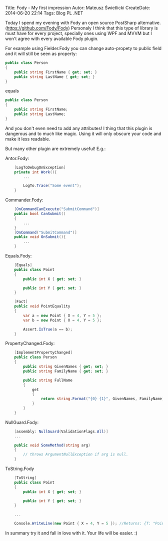Title: Fody - My first impression
Autor: Mateusz Świetlicki
CreateDate: 2014-06-20 22:14
Tags:	Blog
		PL
		.NET

Today I spend my evening with Fody an open source PostSharp alternative. (https://github.com/Fody/Fody)
Personaly I think that this type of library is must have for every project, specially ones using WPF and MVVM but I won't agree with every available Fody plugin.

For example using Fielder.Fody you can change auto-propety to public field and it will still be seen as property:
```c#
public class Person
{
	public string FirstName { get; set; }
	public string LastName { get; set; }
}
```
equals

```c#
public class Person
{
	public string FirstName;
	public string LastName;
}
```
And you don't even need to add any attributes! 
I thing that this plugin is dangerous and to much like magic. Using it will only obscure your code and make it less readable. 

But many other plugin are extremely useful! E.g.:

Antor.Fody:
```c#
	[LogToDebugOnException]
	private int Work(){
		...

		LogTo.Trace("Some event");
	}
```

Commander.Fody:
```c#
	[OnCommandCanExecute("SubmitCommand")]
    public bool CanSubmit()
    {
        ... 
    }
    [OnCommand("SubmitCommand")]
    public void OnSubmit(){
        ...
    }
```

Equals.Fody:
```c#
	[Equals]
	public class Point
	{
	    public int X { get; set; }

	    public int Y { get; set; }
	}

	[Fact]
	public void PointEquality
	{
		var a = new Point { X = 4, Y = 5 };
		var b = new Point { X = 4, Y = 5 };

		Assert.IsTrue(a == b);
	}
```

PropertyChanged.Fody:
```c#
	[ImplementPropertyChanged]
	public class Person 
	{        
	    public string GivenNames { get; set; }
	    public string FamilyName { get; set; }

	    public string FullName
	    {
	        get
	        {
	            return string.Format("{0} {1}", GivenNames, FamilyName);
	        }
	    }
	}
```

NullGuard.Fody:
```c#
	[assembly: NullGuard(ValidationFlags.All)]
	...

	public void SomeMethod(string arg)
    {
        // throws ArgumentNullException if arg is null.
    }
```

ToString.Fody
```c#
	[ToString]
	public class Point
	{
	    public int X { get; set; }

	    public int Y { get; set; }
	}

	...

	Console.WriteLine(new Point { X = 4, Y = 5 }); //Returns: {T: "Point", X: 4, Y: 5}
```

In summary try it and fall in love with it. Your life will be easier. :)